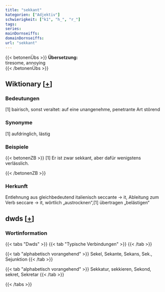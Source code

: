 ```yaml
---
title: "sekkant"
kategorien: ["Adjektiv"]
schwierigkeit: ["k1", "h_", "r_"]
tags:
series:
mainDornseiffs:
domainDornseiffs:
url: "sekkant"
---
```


{{< betonenÜbs >}}
**Übersetzung:**  
tiresome, annoying  
{{< /betonenÜbs >}}

## Wiktionary [[+](https://de.wiktionary.org/wiki/sekkant)]

### Bedeutungen
[1] bairisch, sonst veraltet: auf eine unangenehme, penetrante Art störend  

### Synonyme
[1] aufdringlich, lästig  

### Beispiele
{{< betonenZB >}}
[1] Er ist zwar sekkant, aber dafür wenigstens verlässlich.  

{{< /betonenZB >}}
### Herkunft
Entlehnung aus gleichbedeutend italienisch seccante → it, Ableitung zum Verb seccare → it, wörtlich „austrocknen“,[1] übertragen „belästigen“  



## dwds [[+](https://www.dwds.de/wb/sekkant)]

### Wortinformation
{{< tabs "Dwds" >}}
{{< tab "Typische Verbindungen" >}}
{{< /tab >}}

{{< tab "alphabetisch vorangehend" >}}
Sekel, Sekante, Sekans, Sek., Sejunktion
{{< /tab >}}

{{< tab "alphabetisch vorangehend" >}}
Sekkatur, sekkieren, Sekond, sekret, Sekretar
{{< /tab >}}

{{< /tabs >}}

